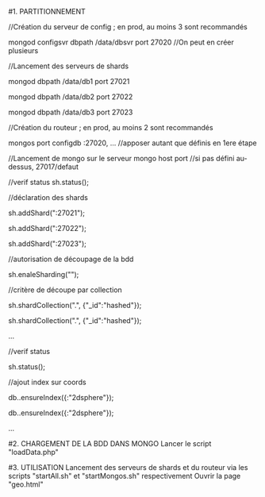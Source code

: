 
#1. PARTITIONNEMENT

//Création du serveur de config ; en prod, au moins 3 sont recommandés

mongod ­­configsvr ­­dbpath /data/dbsvr ­­port 27020 //On peut en créer plusieurs


//Lancement des serveurs de shards

mongod ­­dbpath /data/db1 ­­port 27021

mongod ­­dbpath /data/db2 ­­port 27022

mongod ­­dbpath /data/db3 ­­port 27023


//Création du routeur ; en prod, au moins 2 sont recommandés

mongos ­­port <port> ­­configdb <IP>:27020, ... //apposer autant que définis en 1ere étape


//Lancement de mongo sur le serveur
mongo ­­host <IPserver> ­­port <port> //si pas défini au­dessus, 27017/defaut 


//verif status
sh.status();


//déclaration des shards

sh.addShard("<IP1>:27021");

sh.addShard("<IP2>:27022");

sh.addShard("<IP3>:27023");


//autorisation de découpage de la bdd

sh.enaleSharding("<bdd>");


//critère de découpe par collection

sh.shardCollection("<bdd>.<collec1>", {"_id":"hashed"});

sh.shardCollection("<bdd>.<collec2>", {"_id":"hashed"});

...


//verif status

sh.status();


//ajout index sur coords

db.<collec1>.ensureIndex({<champ coord>:"2dsphere"});

db.<collec2>.ensureIndex({<champ coord>:"2dsphere"});

...


#2. CHARGEMENT DE LA BDD DANS MONGO
Lancer le script "loadData.php"

#3. UTILISATION
Lancement des serveurs de shards et du routeur via les scripts "startAll.sh" et "startMongos.sh" respectivement
Ouvrir la page "geo.html"